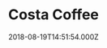 ---
date: 2018-08-19T14:51:54.000Z
title: Costa Coffee
latitude: 52.03857870104306
longitude: 0.730118486106803
category: checkin
---